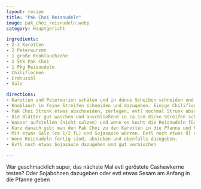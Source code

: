 ```yaml
---
layout: recipe
title: "Pak Choi Reisnudeln"
image: pak_choi_reisnudeln.webp
category: Hauptgericht

ingredients:
- 2-3 Karotten
- 2 Peterwurzen
- 1 große Knoblauchzehe
- 2 Stk Pak Choi
- 1 Pkg Reisnudeln
- Chiliflocken
- Erdnussöl
- Salz

directions:
- Karotten und Peterwurzen schälen und in dünne Scheiben schneiden und in etwas Erdnussöl scharf anbraten.
- Knoblauch in feine Streifen schneiden und dazugeben. Einige Chiliflocken dazugeben und gut vermischen.
- Pak Choi Strunk etwas abschneiden, zerlegen, evtl nochmal Strunk abschneiden bis alle einzelnen Blätter runtergelöst sind.
- Die Blätter gut waschen und anschließend in ca 1cm dicke Streifen schneiden (nächstes Mal der Länge nach probieren, außer das Grüne, das weiterhin separat schneiden)
- Wasser aufstellen (nicht salzen) und wenn es kocht die Reisnudeln für ca 4min reingeben.
- Kurz danach gibt man den Pak Choi zu den Karotten in die Pfanne und brät ihn paar Minuten scharf an.
- Mit etwas Salz (ca 1/2 TL) und Sojasauce würzen. Evtl noch etwas Öl dazugeben
- Wenn Reisnudeln fertig sind, absieben und ebenfalls dazugeben.
- Evtl noch etwas Sojasauce dazugeben und gut vermischen

---
```


War geschmacklich super, das nächste Mal evtl geröstete Cashewkerne testen? Oder Sojabohnen dazugeben oder evtl etwas Sesam am Anfang in die Pfanne geben